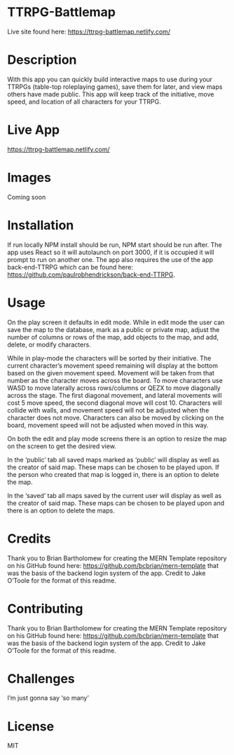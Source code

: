 # TTRPG-Battlemap

Live site found here: https://ttrpg-battlemap.netlify.com/

# Description
With this app you can quickly build interactive maps to use during your TTRPGs (table-top roleplaying games), save them for later, and view maps others have made public. This app will keep track of the initiative, move speed, and location of all characters for your TTRPG. 

# Live App
 https://ttrpg-battlemap.netlify.com/

# Images
Coming soon

# Installation
If run locally NPM install should be run, NPM start should be run after. The app uses React so it will autolaunch on port 3000, if it is occupied it will prompt to run on another one. The app also requires the use of the app back-end-TTRPG which can be found here: https://github.com/paulrobhendrickson/back-end-TTRPG. 

# Usage
On the play screen it defaults in edit mode. While in edit mode the user can save the map to the database, mark as a public or private map, adjust the number of columns or rows of the map, add objects to the map, and add, delete, or modify characters. 

While in play-mode the characters will be sorted by their initiative. The current character’s movement speed remaining will display at the bottom based on the given movement speed. Movement will be taken from that number as the character moves across the board.  To move characters use WASD to move laterally across rows/columns or QEZX to move diagonally across the stage. The first diagonal movement, and lateral movements will cost 5 move speed, the second diagonal move will cost 10. Characters will collide with walls, and movement speed will not be adjusted when the character does not move. Characters can also be moved by clicking on the board, movement speed will not be adjusted when moved in this way.

 On both the edit and play mode screens there is an option to resize the map on the screen to get the desired view.

In the ‘public’ tab all saved maps marked as ‘public’ will display as well as the creator of said map. These maps can be chosen to be played upon. If the person who created that map is logged in,  there is an option to delete the map.

In the ‘saved’ tab all maps saved by the current user will display as well as the creator of said map. These maps can be chosen to be played upon and there is an option to delete the maps.

# Credits
Thank you to Brian Bartholomew for creating the MERN Template repository on his GitHub found here: https://github.com/bcbrian/mern-template that was the basis of the backend login system of the app. Credit to Jake O’Toole for the format of this readme.


# Contributing
Thank you to Brian Bartholomew for creating the MERN Template repository on his GitHub found here: https://github.com/bcbrian/mern-template that was the basis of the backend login system of the app. Credit to Jake O’Toole for the format of this readme.


# Challenges
I’m just gonna say ‘so many’

# License
MIT
